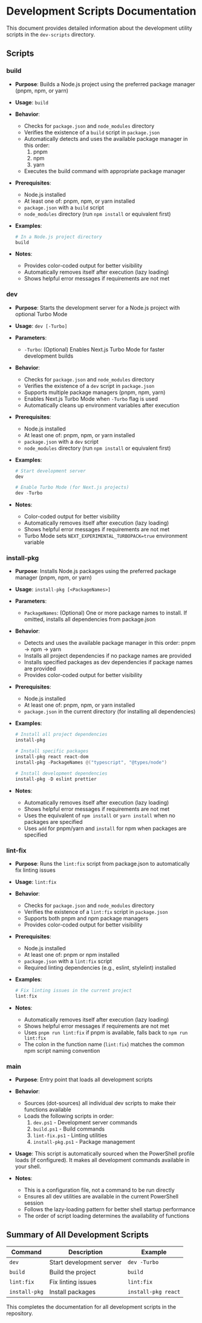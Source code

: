 # Development Scripts Documentation

This document provides detailed information about the development utility scripts in the `dev-scripts` directory.

## Scripts

### build
* **Purpose**: Builds a Node.js project using the preferred package manager (pnpm, npm, or yarn)
* **Usage**: `build`
* **Behavior**:
  - Checks for `package.json` and `node_modules` directory
  - Verifies the existence of a `build` script in `package.json`
  - Automatically detects and uses the available package manager in this order:
    1. pnpm
    2. npm
    3. yarn
  - Executes the build command with appropriate package manager

* **Prerequisites**:
  - Node.js installed
  - At least one of: pnpm, npm, or yarn installed
  - `package.json` with a `build` script
  - `node_modules` directory (run `npm install` or equivalent first)

* **Examples**:
  ```powershell
  # In a Node.js project directory
  build
  ```

* **Notes**:
  - Provides color-coded output for better visibility
  - Automatically removes itself after execution (lazy loading)
  - Shows helpful error messages if requirements are not met

### dev
* **Purpose**: Starts the development server for a Node.js project with optional Turbo Mode
* **Usage**: `dev [-Turbo]`
* **Parameters**:
  - `-Turbo`: (Optional) Enables Next.js Turbo Mode for faster development builds

* **Behavior**:
  - Checks for `package.json` and `node_modules` directory
  - Verifies the existence of a `dev` script in `package.json`
  - Supports multiple package managers (pnpm, npm, yarn)
  - Enables Next.js Turbo Mode when `-Turbo` flag is used
  - Automatically cleans up environment variables after execution

* **Prerequisites**:
  - Node.js installed
  - At least one of: pnpm, npm, or yarn installed
  - `package.json` with a `dev` script
  - `node_modules` directory (run `npm install` or equivalent first)

* **Examples**:
  ```powershell
  # Start development server
  dev
  
  # Enable Turbo Mode (for Next.js projects)
  dev -Turbo
  ```

* **Notes**:
  - Color-coded output for better visibility
  - Automatically removes itself after execution (lazy loading)
  - Shows helpful error messages if requirements are not met
  - Turbo Mode sets `NEXT_EXPERIMENTAL_TURBOPACK=true` environment variable

### install-pkg
* **Purpose**: Installs Node.js packages using the preferred package manager (pnpm, npm, or yarn)
* **Usage**: `install-pkg [<PackageNames>]`
* **Parameters**:
  - `PackageNames`: (Optional) One or more package names to install. If omitted, installs all dependencies from package.json

* **Behavior**:
  - Detects and uses the available package manager in this order: pnpm → npm → yarn
  - Installs all project dependencies if no package names are provided
  - Installs specified packages as dev dependencies if package names are provided
  - Provides color-coded output for better visibility

* **Prerequisites**:
  - Node.js installed
  - At least one of: pnpm, npm, or yarn installed
  - `package.json` in the current directory (for installing all dependencies)

* **Examples**:
  ```powershell
  # Install all project dependencies
  install-pkg
  
  # Install specific packages
  install-pkg react react-dom
  install-pkg -PackageNames @("typescript", "@types/node")
  
  # Install development dependencies
  install-pkg -D eslint prettier
  ```

* **Notes**:
  - Automatically removes itself after execution (lazy loading)
  - Shows helpful error messages if requirements are not met
  - Uses the equivalent of `npm install` or `yarn install` when no packages are specified
  - Uses `add` for pnpm/yarn and `install` for npm when packages are specified

### lint-fix
* **Purpose**: Runs the `lint:fix` script from package.json to automatically fix linting issues
* **Usage**: `lint:fix`
* **Behavior**:
  - Checks for `package.json` and `node_modules` directory
  - Verifies the existence of a `lint:fix` script in `package.json`
  - Supports both pnpm and npm package managers
  - Provides color-coded output for better visibility

* **Prerequisites**:
  - Node.js installed
  - At least one of: pnpm or npm installed
  - `package.json` with a `lint:fix` script
  - Required linting dependencies (e.g., eslint, stylelint) installed

* **Examples**:
  ```powershell
  # Fix linting issues in the current project
  lint:fix
  ```

* **Notes**:
  - Automatically removes itself after execution (lazy loading)
  - Shows helpful error messages if requirements are not met
  - Uses `pnpm run lint:fix` if pnpm is available, falls back to `npm run lint:fix`
  - The colon in the function name (`lint:fix`) matches the common npm script naming convention

### main
* **Purpose**: Entry point that loads all development scripts
* **Behavior**:
  - Sources (dot-sources) all individual dev scripts to make their functions available
  - Loads the following scripts in order:
    1. `dev.ps1` - Development server commands
    2. `build.ps1` - Build commands
    3. `lint-fix.ps1` - Linting utilities
    4. `install-pkg.ps1` - Package management

* **Usage**:
  This script is automatically sourced when the PowerShell profile loads (if configured).
  It makes all development commands available in your shell.

* **Notes**:
  - This is a configuration file, not a command to be run directly
  - Ensures all dev utilities are available in the current PowerShell session
  - Follows the lazy-loading pattern for better shell startup performance
  - The order of script loading determines the availability of functions

## Summary of All Development Scripts

| Command | Description | Example |
|---------|-------------|---------|
| `dev` | Start development server | `dev -Turbo` |
| `build` | Build the project | `build` |
| `lint:fix` | Fix linting issues | `lint:fix` |
| `install-pkg` | Install packages | `install-pkg react` |

This completes the documentation for all development scripts in the repository.
